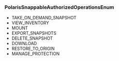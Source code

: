 ### PolarisSnappableAuthorizedOperationsEnum
- TAKE_ON_DEMAND_SNAPSHOT
- VIEW_INVENTORY
- MOUNT
- EXPORT_SNAPSHOTS
- DELETE_SNAPSHOT
- DOWNLOAD
- RESTORE_TO_ORIGIN
- MANAGE_PROTECTION
